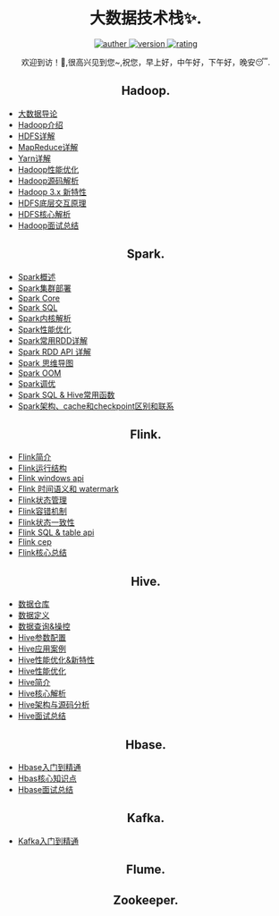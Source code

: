 <h1 align="center">大数据技术栈✨.</h1>
<p align="center">
 <a href="https://github.com/Walhalla-Summary/BigData">
 <img alt="auther" src="https://img.shields.io/badge/auther-Walhalla-orange">
 </a>
 <a href="https://github.com/Walhalla-Summary/BigData">
 <img alt="version" src="https://img.shields.io/badge/version-1.0.1-blue.svg">
 </a>
 <a href="https://github.com/Walhalla-Summary/BigData">
  <img alt="rating" src="https://img.shields.io/badge/rating-★★★★☆-brightgreen">
 </a> 
</p>
<p align="center">
 <p align="center"> 欢迎到访！🎈,很高兴见到您~,祝您，早上好，中午好，下午好，晚安😴. </p>
</p>

<h2 align="center">Hadoop.</h2>

* [大数据导论](https://github.com/Walhalla-Summary/BigData/blob/master/Hadoop/0_%E5%A4%A7%E6%95%B0%E6%8D%AE%E5%AF%BC%E8%AE%BA.md)
* [Hadoop介绍](https://github.com/Walhalla-Summary/BigData/blob/master/Hadoop/1_Hadoop%E4%BB%8B%E7%BB%8D.md)
* [HDFS详解](https://github.com/Walhalla-Summary/BigData/blob/master/Hadoop/2_HDFS.md)
* [MapReduce详解](https://gitee.com/BigData-dsjprs/big-data-dsjprs.gitee.io/blob/master/Hadoop/2_HDFS.md)
* [Yarn详解](https://github.com/Walhalla-Summary/BigData/blob/master/Hadoop/4_Yarn.md)
* [Hadoop性能优化](https://github.com/Walhalla-Summary/BigData/blob/master/Hadoop/5_Hadoop%E8%B0%83%E4%BC%98.md)
* [Hadoop源码解析](https://github.com/Walhalla-Summary/BigData/blob/master/Hadoop/6_Hadoop%E6%BA%90%E7%A0%81.md)
* [Hadoop 3.x 新特性](https://github.com/Walhalla-Summary/BigData/blob/master/Hadoop/Hadoop3.X%E6%96%B0%E7%89%B9%E6%80%A7.md)
* [HDFS底层交互原理](https://github.com/Walhalla-Summary/BigData/blob/master/Hadoop/HDFS%E5%BA%95%E5%B1%82%E4%BA%A4%E4%BA%92%E5%8E%9F%E7%90%86.md)
* [HDFS核心解析](https://github.com/Walhalla-Summary/BigData/blob/master/Hadoop/HDFS%E6%A0%B8%E5%BF%83%E7%B2%BE%E8%AE%B2.md)
* [Hadoop面试总结](https://github.com/Walhalla-Summary/BigData/blob/master/Hadoop/Hadoop%E6%A0%B8%E5%BF%83%E7%B2%BE%E8%AE%B2.md)




<h2 align="center">Spark.</h2>

* [Spark概述](https://github.com/Walhalla-Summary/BigData/blob/master/Spark/1_Spark%E6%A6%82%E8%BF%B0.md)
* [Spark集群部署](https://github.com/Walhalla-Summary/BigData/blob/master/Spark/2_Spark%E9%9B%86%E7%BE%A4%E6%90%AD%E5%BB%BA.md)
* [Spark Core](https://github.com/Walhalla-Summary/BigData/blob/master/Spark/3_Spark%20Core.md)
* [Spark SQL](https://github.com/Walhalla-Summary/BigData/blob/master/Spark/4_Spark%20SQL.md)
* [Spark内核解析](https://github.com/Walhalla-Summary/BigData/blob/master/Spark/5_Spark%E5%86%85%E6%A0%B8.md)
* [Spark性能优化](https://github.com/Walhalla-Summary/BigData/blob/master/Spark/6_Spark%E4%BC%98%E5%8C%96.md)
* [Spark常用RDD详解](https://github.com/Walhalla-Summary/BigData/blob/master/Spark/7_SparkRDD%E8%AF%A6%E8%A7%A3.md)
* [Spark RDD API 详解](https://github.com/Walhalla-Summary/BigData/blob/master/Hadoop/Hadoop3.X%E6%96%B0%E7%89%B9%E6%80%A7.md)
* [Spark 思维导图](https://github.com/Walhalla-Summary/BigData/blob/master/Spark/9_Spark%E6%80%9D%E7%BB%B4%E5%AF%BC%E5%85%A5.md)
* [Spark OOM](https://github.com/Walhalla-Summary/BigData/blob/master/Spark/10_Spark_OOM.md)
* [Spark调优](https://github.com/Walhalla-Summary/BigData/blob/master/Spark/11_Spark%E8%B0%83%E4%BC%98.md)
* [Spark SQL & Hive常用函数](https://github.com/Walhalla-Summary/BigData/blob/master/Spark/Spark%20SQLHive%E5%AE%9E%E7%94%A8%E5%87%BD%E6%95%B0%E5%A4%A7%E5%85%A8.md)
* [Spark架构、cache和checkpoint区别和联系](https://github.com/Walhalla-Summary/BigData/blob/master/Spark/Spark%E6%9E%B6%E6%9E%84%E3%80%81cache%E5%92%8Ccheckpoint%E5%8C%BA%E5%88%AB%E5%92%8C%E8%81%94%E7%B3%BB.md)


<h2 align="center">Flink.</h2>

* [Flink简介](https://github.com/Walhalla-Summary/BigData/blob/master/Flink/1_Flink%E7%AE%80%E4%BB%8B.md)
* [Flink运行结构](https://github.com/Walhalla-Summary/BigData/blob/master/Flink/2_Flink%E8%BF%90%E8%A1%8C%E6%9E%B6%E6%9E%84.md)
* [Flink windows api](https://github.com/Walhalla-Summary/BigData/blob/master/Flink/3_Flink%20window%20API.md)
* [Flink 时间语义和 watermark](https://github.com/Walhalla-Summary/BigData/blob/master/Flink/4_Flink%20%E4%B8%AD%E7%9A%84%20%E6%97%B6%E9%97%B4%E8%AF%AD%E4%B9%89%E5%92%8C%20watermark.md)
* [Flink状态管理](https://github.com/Walhalla-Summary/BigData/blob/master/Flink/5_Flink%20%E7%8A%B6%E6%80%81%E7%AE%A1%E7%90%86.md)
* [Flink容错机制](https://github.com/Walhalla-Summary/BigData/blob/master/Flink/6_Flink%20%E7%9A%84%E5%AE%B9%E9%94%99%E6%9C%BA%E5%88%B6.md)
* [Flink状态一致性](https://github.com/Walhalla-Summary/BigData/blob/master/Flink/7_Flink%20%E7%9A%84%E7%8A%B6%E6%80%81%E4%B8%80%E8%87%B4%E6%80%A7.md)
* [Flink SQL & table api](https://github.com/Walhalla-Summary/BigData/blob/master/Flink/8_Table%20API%20%E5%92%8C%20Flink%20SQL.md)
* [Flink cep](https://github.com/Walhalla-Summary/BigData/blob/master/Flink/9_Flink%20CEP%20%E7%AE%80%E4%BB%8B.md)
* [Flink核心总结](https://github.com/Walhalla-Summary/BigData/blob/master/Flink/Flink%E6%A0%B8%E5%BF%83%E6%80%BB%E7%BB%93.md)


<h2 align="center">Hive.</h2>

* [数据仓库](https://github.com/Walhalla-Summary/BigData/blob/master/Hive/Hive3.x_1_%E6%95%B0%E6%8D%AE%E4%BB%93%E5%BA%93%E5%9F%BA%E7%A1%80.md)
* [数据定义](https://github.com/Walhalla-Summary/BigData/blob/master/Hive/Hive3.x_2_%20%E6%95%B0%E6%8D%AE%E5%AE%9A%E4%B9%89%E8%AF%AD%E8%A8%80(DDL).md)
* [数据查询&操控](https://github.com/Walhalla-Summary/BigData/blob/master/Hive/Hive3.x_3_%E6%95%B0%E6%8D%AE%E6%93%8D%E6%8E%A7%E3%80%81%E6%9F%A5%E8%AF%A2%E8%AF%AD%E8%A8%80%EF%BC%88DML%E3%80%81DQL%EF%BC%89.md)
* [Hive参数配置](https://github.com/Walhalla-Summary/BigData/blob/master/Hive/Hive3.x_4_%E5%8F%82%E6%95%B0%E9%85%8D%E7%BD%AE%26%E5%87%BD%E6%95%B0.md)
* [Hive应用案例](https://github.com/Walhalla-Summary/BigData/blob/master/Hive/Hive3.x_5_%E5%BA%94%E7%94%A8%E6%A1%88%E5%88%97.md)
* [Hive性能优化&新特性](https://github.com/Walhalla-Summary/BigData/blob/master/Hive/Hive3.x_6_%E6%80%A7%E8%83%BD%E4%BC%98%E5%8C%96%26Hive3%E6%96%B0%E7%89%B9%E6%80%A7.md)
* [Hive性能优化](https://github.com/Walhalla-Summary/BigData/blob/master/Hive/Hive%E5%9F%BA%E7%A1%80%E8%B0%83%E4%BC%98.md)
* [Hive简介](https://github.com/Walhalla-Summary/BigData/blob/master/Hive/1_Hive%E7%AE%80%E4%BB%8B.md)
* [Hive核心解析](https://github.com/Walhalla-Summary/BigData/blob/master/Hive/2_Hive%E6%80%BB%E7%BB%93.md)
* [Hive架构与源码分析](https://github.com/Walhalla-Summary/BigData/blob/master/Hive/3_Hive%E6%9E%B6%E6%9E%84%E4%B8%8E%E6%BA%90%E7%A0%81%E5%88%86%E6%9E%90.md)
* [Hive面试总结](https://github.com/Walhalla-Summary/BigData/blob/master/Hive/Hive%E5%9F%BA%E7%A1%80%E6%80%BB%E7%BB%93(%E9%9D%A2%E8%AF%95%E5%B8%B8%E7%94%A8).md)



<h2 align="center">Hbase.</h2>

* [Hbase入门到精通](https://github.com/Walhalla-Summary/BigData/blob/master/Hbase/HBase%E5%85%A5%E9%97%A8%E5%88%B0%E7%B2%BE%E9%80%9A.md)
* [Hbas核心知识点](https://github.com/Walhalla-Summary/BigData/blob/master/Hbase/HBase%E6%A0%B8%E5%BF%83%E6%80%BB%E7%BB%93.md)
* [Hbase面试总结](https://github.com/Walhalla-Summary/BigData/blob/master/Hbase/HBase%E6%A0%B8%E5%BF%83%E7%9F%A5%E8%AF%86%E4%BB%A5%E5%8F%8A%E9%9D%A2%E8%AF%95%E9%97%AE%E9%A2%98.md)



<h2 align="center">Kafka.</h2>

* [Kafka入门到精通](https://github.com/Walhalla-Summary/BigData/blob/master/Kafka/Kafka%E5%85%A5%E9%97%A8%E5%88%B0%E7%B2%BE%E9%80%9A.md)


<h2 align="center">Flume.</h2>

<h2 align="center">Zookeeper.</h2>

